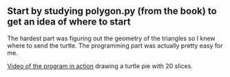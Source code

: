 Start by studying polygon.py (from the book) to
get an idea of where to start
---
The hardest part was figuring out the geometry
of the triangles so I knew where to send the
turtle. The programming part was actually pretty easy
for me.

[Video of the program in action](https://youtu.be/hrTpui-3el4) drawing a turtle pie with 20 slices.
